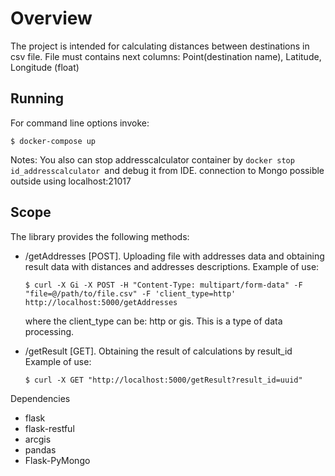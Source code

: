 # Overview

The project is intended for calculating distances between destinations in csv file.
File must contains next columns: Point(destination name), Latitude, Longitude (float)

## Running
For command line options invoke:

    $ docker-compose up

    
Notes: You also can stop addresscalculator container by `docker stop id_addresscalculator `and debug it from IDE. connection to Mongo possible outside using localhost:21017

## Scope

The library provides the following methods:

*   /getAddresses [POST]. Uploading file with addresses data and obtaining result data with distances and addresses descriptions. Example of use: 

    `$ curl -X Gi -X POST -H "Content-Type: multipart/form-data" -F "file=@/path/to/file.csv" -F 'client_type=http' http://localhost:5000/getAddresses`
    
    where the client_type can be: http or gis. This is a type of data processing.

*   /getResult [GET]. Obtaining the result of calculations by result_id Example of use: 
    
    `$ curl -X GET "http://localhost:5000/getResult?result_id=uuid"`

Dependencies

*   flask
*   flask-restful
*   arcgis
*   pandas
*   Flask-PyMongo